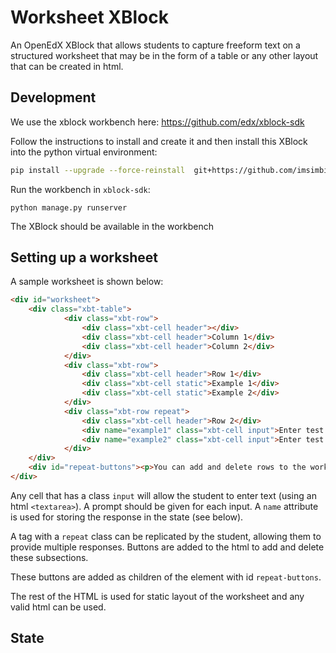 # Worksheet XBlock

An OpenEdX XBlock that allows students to capture freeform text on a structured worksheet
that may be in the form of a table or any other layout that can be created in html.


## Development

We use the xblock workbench here: https://github.com/edx/xblock-sdk

Follow the instructions to install and create it and then install this XBlock into 
the python virtual environment:

```sh
pip install --upgrade --force-reinstall  git+https://github.com/imsimbi-training/xblock-worksheet
```

Run the workbench in `xblock-sdk`:

```
python manage.py runserver
```

The XBlock should be available in the workbench

## Setting up a worksheet

A sample worksheet is shown below:

```html
<div id="worksheet">
    <div class="xbt-table">
            <div class="xbt-row">
                <div class="xbt-cell header"></div>
                <div class="xbt-cell header">Column 1</div>
                <div class="xbt-cell header">Column 2</div>
            </div>
            <div class="xbt-row">
                <div class="xbt-cell header">Row 1</div>
                <div class="xbt-cell static">Example 1</div>
                <div class="xbt-cell static">Example 2</div>
            </div>
            <div class="xbt-row repeat">
                <div class="xbt-cell header">Row 2</div>
                <div name="example1" class="xbt-cell input">Enter test 1 here</div>
                <div name="example2" class="xbt-cell input">Enter test 2 here</div>
            </div>
    </div>
    <div id="repeat-buttons"><p>You can add and delete rows to the worksheet</p></div>
</div>
```

Any cell that has a class `input` will allow the student to enter text (using an html `<textarea>`). A prompt should be given for each input. A `name` attribute is used 
for storing the response in the state (see below).

A tag with a `repeat` class can be replicated by the student, allowing them to provide 
multiple responses. Buttons are added to the html to add and delete these subsections.

These buttons are added as children of the element with id `repeat-buttons`.

The rest of the HTML is used for static layout of the worksheet and any valid html 
can be used.


## State